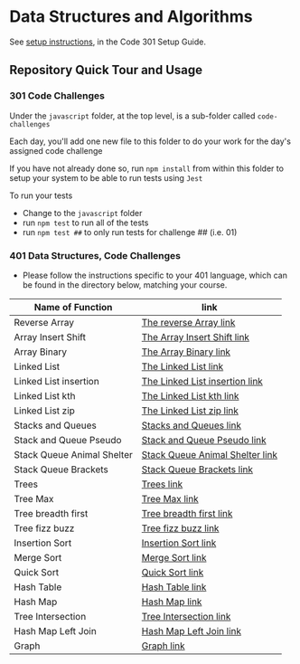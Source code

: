 # Data Structures and Algorithms

See [setup instructions](https://codefellows.github.io/setup-guide/code-301/3-code-challenges), in the Code 301 Setup Guide.

## Repository Quick Tour and Usage

### 301 Code Challenges

Under the `javascript` folder, at the top level, is a sub-folder called `code-challenges`

Each day, you'll add one new file to this folder to do your work for the day's assigned code challenge

If you have not already done so, run `npm install` from within this folder to setup your system to be able to run tests using `Jest`

To run your tests

- Change to the `javascript` folder
- run `npm test` to run all of the tests
- run `npm test ##` to only run tests for challenge ## (i.e. 01)

### 401 Data Structures, Code Challenges

- Please follow the instructions specific to your 401 language, which can be found in the directory below, matching your course.

| Name of Function | link |
| ----------- | ----------- |
| Reverse Array | [The reverse Array link](python/code_challenges/array-reverse/README.md)|
| Array Insert Shift | [The Array Insert Shift link](python/code_challenges/array-insert-shift/README.md)|
| Array Binary | [The Array Binary link](python/code_challenges/array-binary-search/README.md)|
| Linked List | [The Linked List link](python/code_challenges/linked_list/README.md)|
| Linked List insertion| [The Linked List insertion link](python/code_challenges/linked-list-insertions/README.md)|
| Linked List kth| [The Linked List kth link](python/code_challenges/linked-list-kth/README.md)|
| Linked List zip| [The Linked List zip link](python/code_challenges/linked_list_zip/README.md)|
| Stacks and Queues| [Stacks and Queues link](python/code_challenges/stack_and_queue/README.md)|
| Stack and Queue Pseudo| [Stack and Queue Pseudo link](python/code_challenges/stack_queue_pseudo/README.md)|
| Stack Queue Animal Shelter| [Stack Queue Animal Shelter link](python/code_challenges/stack_queue_animal_shelter/README.md)|
| Stack Queue Brackets| [Stack Queue Brackets link](python/code_challenges/stack_queue_brackets/README.md)|
| Trees| [Trees link](python/code_challenges/trees/README.md)|
| Tree Max| [Tree Max link](python/code_challenges/trees/README.md)|
| Tree breadth first| [Tree breadth first link](python/code_challenges/trees/README.md)|
| Tree fizz buzz| [Tree fizz buzz link](python/code_challenges/tree_fizz_buzz/README.md)|
| Insertion Sort| [Insertion Sort link](python/code_challenges/insertion_sort/README.md)|
| Merge Sort| [Merge Sort link](python/code_challenges/merge_sort/README.md)|
| Quick Sort| [Quick Sort link](python/code_challenges/quick_sort/README.md)|
| Hash Table| [Hash Table link](python/code_challenges/hash_table/README.md)|
| Hash Map| [Hash Map link](python/code_challenges/hash_map/README.md)|
| Tree Intersection| [Tree Intersection link](python/code_challenges/tree_intersection/README.md)|
| Hash Map Left Join| [Hash Map Left Join link](python/code_challenges/hashmap_left_join/README.md)|
| Graph| [Graph link](python/code_challenges/graph/README.md)|
